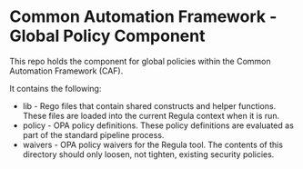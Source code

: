 # Common Automation Framework - Global Policy Component

This repo holds the component for global policies within the Common Automation Framework (CAF).

It contains the following:

* lib - Rego files that contain shared constructs and helper functions. These files are loaded into the current Regula context when it is run.
* policy - OPA policy definitions. These policy definitions are evaluated as part of the standard pipeline process.
* waivers - OPA policy waivers for the Regula tool. The contents of this directory should only loosen, not tighten, existing security policies.
